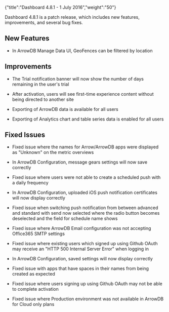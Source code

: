 {"title":"Dashboard 4.8.1 - 1 July 2016","weight":"50"} 

Dashboard 4.8.1 is a patch release, which includes new features, improvements, and several bug fixes.

## New Features

*   In ArrowDB Manage Data UI, GeoFences can be filtered by location
    

## Improvements

*   The Trial notification banner will now show the number of days remaining in the user's trial
    
*   After activation, users will see first-time experience content without being directed to another site
    
*   Exporting of ArrowDB data is available for all users
    
*   Exporting of Analytics chart and table series data is enabled for all users
    

## Fixed Issues

*   Fixed issue where the names for Arrow/ArrowDB apps were displayed as "Unknown" on the metric overviews
    
*   In ArrowDB Configuration, message gears settings will now save correctly
    
*   Fixed issue where users were not able to create a scheduled push with a daily frequency
    
*   In ArrowDB Configuration, uploaded iOS push notification certificates will now display correctly
    
*   Fixed issue when switching push notification from between advanced and standard with send now selected where the radio button becomes deselected and the field for schedule name shows
    
*   Fixed issue where ArrowDB Email configuration was not accepting Office365 SMTP settings
    
*   Fixed issue where existing users which signed up using Github OAuth may receive an "HTTP 500 Internal Server Error" when logging in
    
*   In ArrowDB Configuration, saved settings will now display correctly
    
*   Fixed issue with apps that have spaces in their names from being created as expected
    
*   Fixed issue where users signing up using Github OAuth may not be able to complete activation
    
*   Fixed issue where Production environment was not available in ArrowDB for Cloud only plans